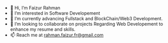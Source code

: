 - 👋 Hi, I’m Faizur Rahman
- 👀 I’m interested in Software Developement
- 🌱 I’m currently advancing Fullstack and BlockChain/Web3 Development.
- 💞️ I’m looking to collaborate on projects Regarding Web Developement to enhance my resume and skills.
- 📫 Reach me at rahman.faizur.fr@gmail.com
